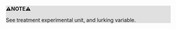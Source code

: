 <div style="margin:2em; background-color: #e0e0e0;">

<strong>⚠️NOTE️️️⚠️</strong>

See treatment experimental unit, and lurking variable.
</div>

